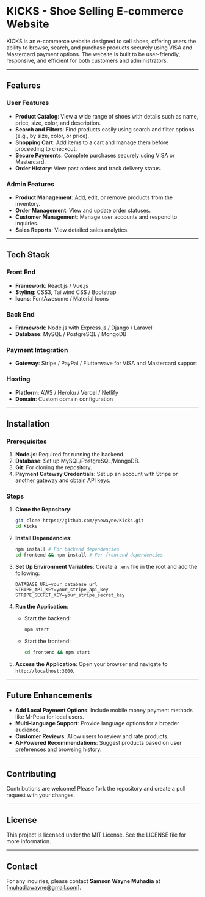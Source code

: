 # KICKS - Shoe Selling E-commerce Website

KICKS is an e-commerce website designed to sell shoes, offering users the ability to browse, search, and purchase products securely using VISA and Mastercard payment options. The website is built to be user-friendly, responsive, and efficient for both customers and administrators.

---

## Features

### User Features

- **Product Catalog**: View a wide range of shoes with details such as name, price, size, color, and description.
- **Search and Filters**: Find products easily using search and filter options (e.g., by size, color, or price).
- **Shopping Cart**: Add items to a cart and manage them before proceeding to checkout.
- **Secure Payments**: Complete purchases securely using VISA or Mastercard.
- **Order History**: View past orders and track delivery status.

### Admin Features

- **Product Management**: Add, edit, or remove products from the inventory.
- **Order Management**: View and update order statuses.
- **Customer Management**: Manage user accounts and respond to inquiries.
- **Sales Reports**: View detailed sales analytics.

---

## Tech Stack

### Front End

- **Framework**: React.js / Vue.js
- **Styling**: CSS3, Tailwind CSS / Bootstrap
- **Icons**: FontAwesome / Material Icons

### Back End

- **Framework**: Node.js with Express.js / Django / Laravel
- **Database**: MySQL / PostgreSQL / MongoDB

### Payment Integration

- **Gateway**: Stripe / PayPal / Flutterwave for VISA and Mastercard support

### Hosting

- **Platform**: AWS / Heroku / Vercel / Netlify
- **Domain**: Custom domain configuration

---

## Installation

### Prerequisites

1. **Node.js**: Required for running the backend.
2. **Database**: Set up MySQL/PostgreSQL/MongoDB.
3. **Git**: For cloning the repository.
4. **Payment Gateway Credentials**: Set up an account with Stripe or another gateway and obtain API keys.

### Steps

1. **Clone the Repository**:

   ```bash
   git clone https://github.com/ynewayne/Kicks.git
   cd Kicks
   ```

2. **Install Dependencies**:

   ```bash
   npm install # For backend dependencies
   cd frontend && npm install # For frontend dependencies
   ```

3. **Set Up Environment Variables**:
   Create a `.env` file in the root and add the following:

   ```env
   DATABASE_URL=your_database_url
   STRIPE_API_KEY=your_stripe_api_key
   STRIPE_SECRET_KEY=your_stripe_secret_key
   ```

4. **Run the Application**:

   - Start the backend:
     ```bash
     npm start
     ```
   - Start the frontend:
     ```bash
     cd frontend && npm start
     ```

5. **Access the Application**:
   Open your browser and navigate to `http://localhost:3000`.

---

## Future Enhancements

- **Add Local Payment Options**: Include mobile money payment methods like M-Pesa for local users.
- **Multi-language Support**: Provide language options for a broader audience.
- **Customer Reviews**: Allow users to review and rate products.
- **AI-Powered Recommendations**: Suggest products based on user preferences and browsing history.

---

## Contributing

Contributions are welcome! Please fork the repository and create a pull request with your changes.

---

## License

This project is licensed under the MIT License. See the LICENSE file for more information.

---

## Contact

For any inquiries, please contact **Samson Wayne Muhadia** at [muhadiawayne@gmail.com].
